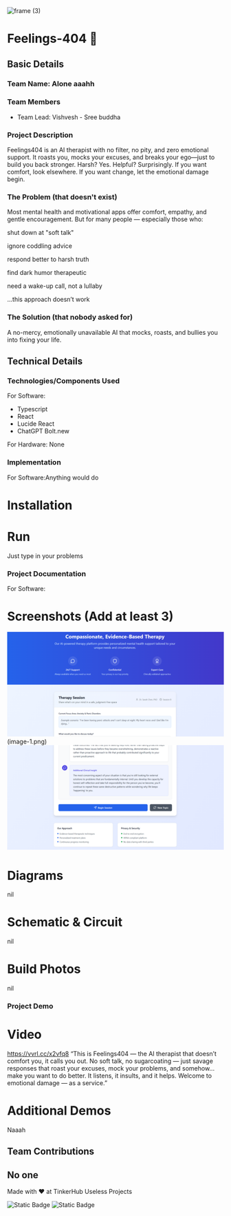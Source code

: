<img width="3188" height="1202" alt="frame (3)" src="https://github.com/user-attachments/assets/517ad8e9-ad22-457d-9538-a9e62d137cd7" />


# Feelings-404 🎯


## Basic Details
### Team Name: Alone aaahh


### Team Members
- Team Lead: Vishvesh - Sree buddha 

### Project Description
Feelings404 is an AI therapist with no filter, no pity, and zero emotional support. It roasts you, mocks your excuses, and breaks your ego—just to build you back stronger. Harsh? Yes. Helpful? Surprisingly. If you want comfort, look elsewhere. If you want change, let the emotional damage begin.

### The Problem (that doesn't exist)
Most mental health and motivational apps offer comfort, empathy, and gentle encouragement. But for many people — especially those who:

shut down at "soft talk"

ignore coddling advice

respond better to harsh truth

find dark humor therapeutic

need a wake-up call, not a lullaby

…this approach doesn’t work

### The Solution (that nobody asked for)
A no-mercy, emotionally unavailable AI that mocks, roasts, and bullies you into fixing your life.

## Technical Details
### Technologies/Components Used
For Software:
-  Typescript
-  React 
-  Lucide React
-  ChatGPT Bolt.new 

For Hardware:
None

### Implementation
For Software:Anything would do 
# Installation


# Run
Just type in your problems 

### Project Documentation
For Software:

# Screenshots (Add at least 3)
![alt text](image.png)
(image-1.png)
![alt text](image-2.png)
# Diagrams
nil

# Schematic & Circuit
nil
# Build Photos
nil

### Project Demo
# Video
https://vvrl.cc/x2vfq8
“This is Feelings404 — the AI therapist that doesn’t comfort you, it calls you out.
No soft talk, no sugarcoating — just savage responses that roast your excuses, mock your problems, and somehow... make you want to do better.
It listens, it insults, and it helps.
Welcome to emotional damage — as a service.”

# Additional Demos
Naaah 

## Team Contributions
No one
---
Made with ❤️ at TinkerHub Useless Projects 

![Static Badge](https://img.shields.io/badge/TinkerHub-24?color=%23000000&link=https%3A%2F%2Fwww.tinkerhub.org%2F)
![Static Badge](https://img.shields.io/badge/UselessProjects--25-25?link=https%3A%2F%2Fwww.tinkerhub.org%2Fevents%2FQ2Q1TQKX6Q%2FUseless%2520Projects)



